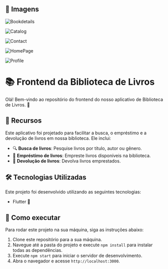 ## 🚀 Imagens
![Bookdetails](https://github.com/user-attachments/assets/a3b655d9-d4e2-4484-b54f-44c489e7b545)

![Catalog](https://github.com/user-attachments/assets/ff0cad6e-70e1-4979-827c-9ad58305ec7b)

![Contact](https://github.com/user-attachments/assets/d65b0050-f0dd-450d-9b3e-f119e9ab61d2)

![HomePage](https://github.com/user-attachments/assets/8a20e08b-7af2-4dfd-b318-32ec2db251b1)

![Profile](https://github.com/user-attachments/assets/bcc4a08f-f927-4878-a5ea-1ca96375c781)

# 📚 Frontend da Biblioteca de Livros

Olá! Bem-vindo ao repositório do frontend do nosso aplicativo de Biblioteca de Livros. 🎉

## 🎯 Recursos

Este aplicativo foi projetado para facilitar a busca, o empréstimo e a devolução de livros em nossa biblioteca. Ele inclui:

- 🔍 **Busca de livros**: Pesquise livros por título, autor ou gênero.
- 📖 **Empréstimo de livros**: Empreste livros disponíveis na biblioteca.
- 🔄 **Devolução de livros**: Devolva livros emprestados.

## 🛠️ Tecnologias Utilizadas

Este projeto foi desenvolvido utilizando as seguintes tecnologias:

- Flutter 📘

## 🚀 Como executar

Para rodar este projeto na sua máquina, siga as instruções abaixo:

1. Clone este repositório para a sua máquina.
2. Navegue até a pasta do projeto e execute `npm install` para instalar todas as dependências.
3. Execute `npm start` para iniciar o servidor de desenvolvimento.
4. Abra o navegador e acesse `http://localhost:3000`.


